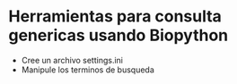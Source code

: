 # Herramientas para consulta genericas usando Biopython
- Cree un archivo settings.ini
- Manipule los terminos de busqueda
